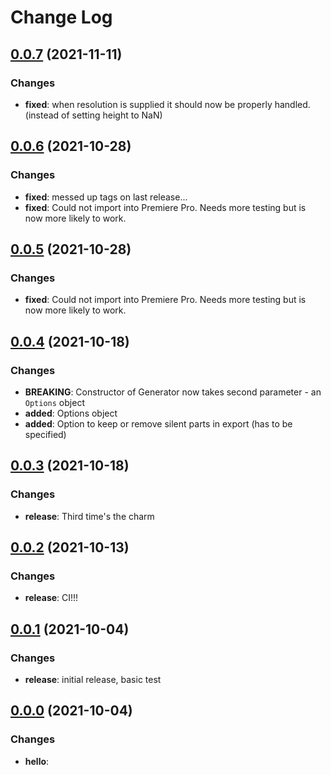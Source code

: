 # Change Log

## [0.0.7](https://github.com/JumpCutter/JC-ProjectExportAPI/compare/v0.0.6...v0.0.7) (2021-11-11)
### Changes
- __fixed__: when resolution is supplied it should now be properly handled. (instead of setting height to NaN)

## [0.0.6](https://github.com/JumpCutter/JC-ProjectExportAPI/compare/v0.0.5...v0.0.6) (2021-10-28)
### Changes
- __fixed__: messed up tags on last release...
- __fixed__: Could not import into Premiere Pro. Needs more testing but is now more likely to work.

## [0.0.5](https://github.com/JumpCutter/JC-ProjectExportAPI/compare/v0.0.4...v0.0.5) (2021-10-28)
### Changes
- __fixed__: Could not import into Premiere Pro. Needs more testing but is now more likely to work.

## [0.0.4](https://github.com/JumpCutter/JC-ProjectExportAPI/compare/v0.0.3...v0.0.4) (2021-10-18)
### Changes
- __BREAKING__: Constructor of Generator now takes second parameter - an `Options` object
- __added__: Options object
- __added__: Option to keep or remove silent parts in export (has to be specified)

## [0.0.3](https://github.com/JumpCutter/JC-ProjectExportAPI/compare/v0.0.2...v0.0.3) (2021-10-18)
### Changes
- __release__: Third time's the charm

## [0.0.2](https://github.com/JumpCutter/JC-ProjectExportAPI/compare/v0.0.1...v0.0.2) (2021-10-13)
### Changes
- __release__: CI!!!

## [0.0.1](https://github.com/JumpCutter/JC-ProjectExportAPI/compare/v0.0.0...v0.0.1) (2021-10-04)
### Changes
- __release__: initial release, basic test


## [0.0.0](https://github.com/JumpCutter/JC-ProjectExportAPI/compare/v0.0.0...v0.0.0) (2021-10-04)
### Changes
- __hello__:

